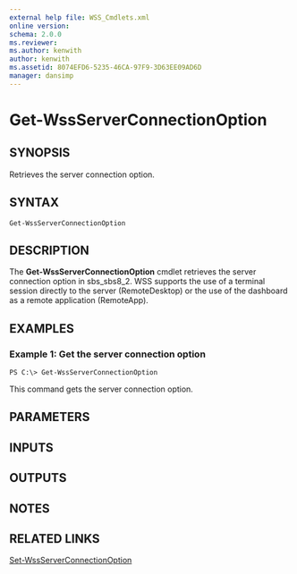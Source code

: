 ```yaml
---
external help file: WSS_Cmdlets.xml
online version: 
schema: 2.0.0
ms.reviewer:
ms.author: kenwith
author: kenwith
ms.assetid: 8074EFD6-5235-46CA-97F9-3D63EE09AD6D
manager: dansimp
---
```


# Get-WssServerConnectionOption

## SYNOPSIS
Retrieves the server connection option.

## SYNTAX

```
Get-WssServerConnectionOption
```

## DESCRIPTION
The **Get-WssServerConnectionOption** cmdlet retrieves the server connection option in sbs_sbs8_2.
WSS supports the use of a terminal session directly to the server (RemoteDesktop) or the use of the dashboard as a remote application (RemoteApp).

## EXAMPLES

### Example 1: Get the server connection option
```
PS C:\> Get-WssServerConnectionOption
```

This command gets the server connection option.

## PARAMETERS

## INPUTS

## OUTPUTS

## NOTES

## RELATED LINKS

[Set-WssServerConnectionOption](./Set-WssServerConnectionOption.md)

